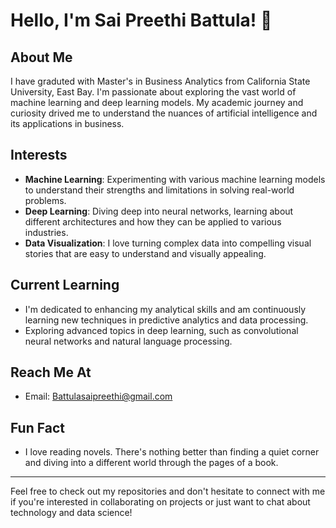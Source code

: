 # Hello, I'm Sai Preethi Battula! 👋

## About Me
I have graduted with Master's in Business Analytics from California State University, East Bay. I'm passionate about exploring the vast world of machine learning and deep learning models. My academic journey and curiosity drived me to understand the nuances of artificial intelligence and its applications in business.

## Interests
- **Machine Learning**: Experimenting with various machine learning models to understand their strengths and limitations in solving real-world problems.
- **Deep Learning**: Diving deep into neural networks, learning about different architectures and how they can be applied to various industries.
- **Data Visualization**: I love turning complex data into compelling visual stories that are easy to understand and visually appealing.

## Current Learning
- I'm dedicated to enhancing my analytical skills and am continuously learning new techniques in predictive analytics and data processing.
- Exploring advanced topics in deep learning, such as convolutional neural networks and natural language processing.

## Reach Me At
- Email: [Battulasaipreethi@gmail.com](mailto:Battulasaipreethi@gmail.com)

## Fun Fact
- I love reading novels. There's nothing better than finding a quiet corner and diving into a different world through the pages of a book.

---

Feel free to check out my repositories and don't hesitate to connect with me if you're interested in collaborating on projects or just want to chat about technology and data science!
